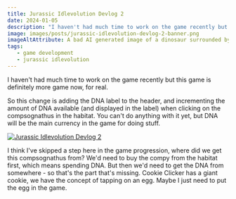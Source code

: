 ```yaml
---
title: Jurassic Idlevolution Devlog 2
date: 2024-01-05
description: "I haven't had much time to work on the game recently but this game is definitely more game now, for real."
image: images/posts/jurassic-idlevolution-devlog-2-banner.png
imageAltAttribute: A bad AI generated image of a dinosaur surrounded by all this DNA it's generated from clicking.
tags:
   - game development
   - jurassic idlevolution
---
```


I haven't had much time to work on the game recently but this game is definitely more game now, for real.

So this change is adding the DNA label to the header, and incrementing the amount of DNA available (and displayed in the label) when clicking on the compsognathus in the habitat. You can't do anything with it yet, but DNA will be the main currency in the game for doing stuff. 

[![Jurassic Idlevolution Devlog 2](/images/posts/jurassic-idlevolution-devlog-2.gif 'Jurassic Idlevolution Devlog 2')](/images/posts/jurassic-idlevolution-devlog-2.gif)

I think I've skipped a step here in the game progression, where did we get this compsognathus from? We'd need to buy the compy from the habitat first, which means spending DNA. But then we'd need to get the DNA from somewhere - so that's the part that's missing. Cookie Clicker has a giant cookie, we have the concept of tapping on an egg. Maybe I just need to put the egg in the game. 
